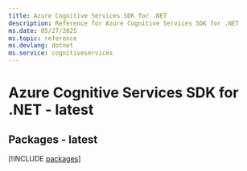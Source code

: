 ```yaml
---
title: Azure Cognitive Services SDK for .NET
description: Reference for Azure Cognitive Services SDK for .NET
ms.date: 05/27/2025
ms.topic: reference
ms.devlang: dotnet
ms.service: cognitiveservices
---
```

# Azure Cognitive Services SDK for .NET - latest
## Packages - latest
[!INCLUDE [packages](cognitive-services-index.md)]
